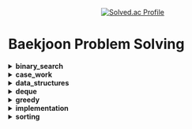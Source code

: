 <p align="center"> <a href="https://solved.ac/wnstjr120422"> <img src="http://mazassumnida.wtf/api/generate_badge?boj=wnstjr120422" alt="Solved.ac Profile"> </a> </p>

# Baekjoon Problem Solving
<details>
<summary><b>binary_search</b></summary>

| Problem ID | Title | Level | Problem Link | Code |
|------------|-------|-------|--------------|------|
| 2467 | 용액 | Gold 5 | [Problem Link](https://www.acmicpc.net/problem/2467) | [Code](N/A) |
| 2470 | 두 용액 | Gold 5 | [Problem Link](https://www.acmicpc.net/problem/2470) | [Code](src/sorting/boj2470/Main.java) |

</details>

<details>
<summary><b>case_work</b></summary>

| Problem ID | Title | Level | Problem Link | Code |
|------------|-------|-------|--------------|------|
| 2564 | 경비원 | Silver 1 | [Problem Link](https://www.acmicpc.net/problem/2564) | [Code](src/implementation/boj2564/Main.java) |
| 1744 | 수 묶기 | Gold 4 | [Problem Link](https://www.acmicpc.net/problem/1744) | [Code](src/sorting/boj1744/Main.java) |

</details>

<details>
<summary><b>data_structures</b></summary>

| Problem ID | Title | Level | Problem Link | Code |
|------------|-------|-------|--------------|------|
| 10828 | 스택 | Silver 4 | [Problem Link](https://www.acmicpc.net/problem/10828) | [Code](src/implementation/boj10828/Main.java) |
| 1202 | 보석 도둑 | Gold 2 | [Problem Link](https://www.acmicpc.net/problem/1202) | [Code](src/sorting/boj1202/Main.java) |
| 11478 | 서로 다른 부분 문자열의 개수 | Silver 3 | [Problem Link](https://www.acmicpc.net/problem/11478) | [Code](src/문자열/boj11478/Main.java) |
| 9935 | 문자열 폭발 | Gold 4 | [Problem Link](https://www.acmicpc.net/problem/9935) | [Code](src/문자열/boj9935/Main.java) |

</details>

<details>
<summary><b>deque</b></summary>

| Problem ID | Title | Level | Problem Link | Code |
|------------|-------|-------|--------------|------|
| 5430 | AC | Gold 5 | [Problem Link](https://www.acmicpc.net/problem/5430) | [Code](src/문자열/boj5430/Main.java) |

</details>

<details>
<summary><b>greedy</b></summary>

| Problem ID | Title | Level | Problem Link | Code |
|------------|-------|-------|--------------|------|
| 2437 | 저울 | Gold 2 | [Problem Link](https://www.acmicpc.net/problem/2437) | [Code](src/sorting/boj2437/Main.java) |

</details>

<details>
<summary><b>implementation</b></summary>

| Problem ID | Title | Level | Problem Link | Code |
|------------|-------|-------|--------------|------|
| 2108 | 통계학 | Silver 3 | [Problem Link](https://www.acmicpc.net/problem/2108) | [Code](src/implementation/boj2108/Main.java) |
| 1475 | 방 번호 | Silver 5 | [Problem Link](https://www.acmicpc.net/problem/1475) | [Code](src/implementation/boj1475/Main.java) |

</details>

<details>
<summary><b>sorting</b></summary>

| Problem ID | Title | Level | Problem Link | Code |
|------------|-------|-------|--------------|------|
| 2170 | 선 긋기 | Gold 5 | [Problem Link](https://www.acmicpc.net/problem/2170) | [Code](src/sorting/boj2170/Main.java) |

</details>

